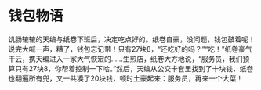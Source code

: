 # 钱包物语

饥肠辘辘的天编与纸卷下班后，决定吃点好的。纸卷自豪，没问题，钱包鼓着呢！说完大喊一声，糟了，钱包忘记带！只有27块8，“还吃好的吗？”“吃！”纸卷豪气干云，携天编进入一家大气恢宏的……生煎店，纸卷大方地说，“服务员，我们预算只有27块8，你帮着控制一下哈。”然后，天编从公交卡套里找到了十块钱，纸卷也翻遍所有兜，又一共凑了20块钱，顿时土豪起来：服务员，再来一个大菜！